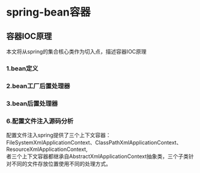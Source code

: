 # spring-bean容器
## 容器IOC原理
本文将从spring的集合核心类作为切入点，描述容器IOC原理
### 1.bean定义



### 2.bean工厂后置处理器


### 3.bean后置处理器



### 6.配置文件注入源码分析
配置文件注入spring提供了三个上下文容器：FileSystemXmlApplicationContext、ClassPathXmlApplicationContext、ResourceXmlApplicationContext,  
者三个上下文容器都继承自AbstractXmlApplicationContext抽象类，三个子类针对不同的文件存放位置使用不同的处理方式。